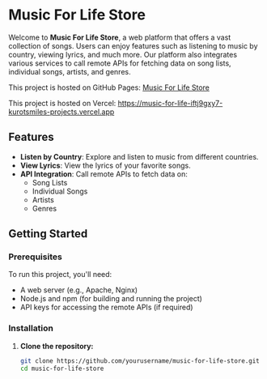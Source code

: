 # Music For Life Store

Welcome to **Music For Life Store**, a web platform that offers a vast collection of songs. Users can enjoy features such as listening to music by country, viewing lyrics, and much more. Our platform also integrates various services to call remote APIs for fetching data on song lists, individual songs, artists, and genres.

This project is hosted on GitHub Pages: [Music For Life Store](https://kurotsmile.github.io/Music-For-Life-Store/)

This project is hosted on Vercel: https://music-for-life-iftj9gxy7-kurotsmiles-projects.vercel.app

## Features

- **Listen by Country**: Explore and listen to music from different countries.
- **View Lyrics**: View the lyrics of your favorite songs.
- **API Integration**: Call remote APIs to fetch data on:
  - Song Lists
  - Individual Songs
  - Artists
  - Genres

## Getting Started

### Prerequisites

To run this project, you'll need:

- A web server (e.g., Apache, Nginx)
- Node.js and npm (for building and running the project)
- API keys for accessing the remote APIs (if required)

### Installation

1. **Clone the repository:**

   ```sh
   git clone https://github.com/yourusername/music-for-life-store.git
   cd music-for-life-store

